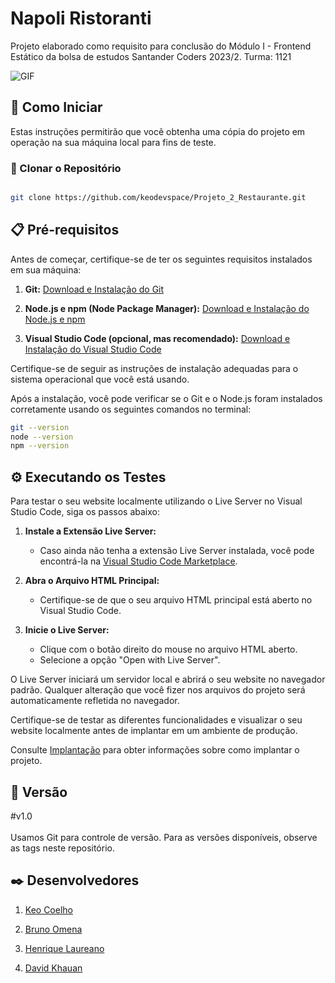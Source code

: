 # Napoli Ristoranti

Projeto elaborado como requisito para conclusão do Módulo I - Frontend Estático da bolsa de estudos Santander Coders 2023/2. Turma: 1121
<br>

![GIF](napoli-ristoranti.gif)


## 🚀 Como Iniciar

Estas instruções permitirão que você obtenha uma cópia do projeto em operação na sua máquina local para fins de teste.


### 🔗 Clonar o Repositório

```bash

git clone https://github.com/keodevspace/Projeto_2_Restaurante.git

```
## 📋 Pré-requisitos

Antes de começar, certifique-se de ter os seguintes requisitos instalados em sua máquina:

1. **Git:** [Download e Instalação do Git](https://git-scm.com/book/pt-br/v2/Come%C3%A7ando-Instalando-o-Git)

2. **Node.js e npm (Node Package Manager):** [Download e Instalação do Node.js e npm](https://nodejs.org/)

3. **Visual Studio Code (opcional, mas recomendado):** [Download e Instalação do Visual Studio Code](https://code.visualstudio.com/)


Certifique-se de seguir as instruções de instalação adequadas para o sistema operacional que você está usando.

Após a instalação, você pode verificar se o Git e o Node.js foram instalados corretamente usando os seguintes comandos no terminal:

```bash
git --version
node --version
npm --version
```

## ⚙️ Executando os Testes

Para testar o seu website localmente utilizando o Live Server no Visual Studio Code, siga os passos abaixo:

1. **Instale a Extensão Live Server:**
   - Caso ainda não tenha a extensão Live Server instalada, você pode encontrá-la na [Visual Studio Code Marketplace](https://marketplace.visualstudio.com/items?itemName=ritwickdey.LiveServer).

2. **Abra o Arquivo HTML Principal:**
   - Certifique-se de que o seu arquivo HTML principal está aberto no Visual Studio Code.

3. **Inicie o Live Server:**
   - Clique com o botão direito do mouse no arquivo HTML aberto.
   - Selecione a opção "Open with Live Server".

O Live Server iniciará um servidor local e abrirá o seu website no navegador padrão. Qualquer alteração que você fizer nos arquivos do projeto será automaticamente refletida no navegador.

Certifique-se de testar as diferentes funcionalidades e visualizar o seu website localmente antes de implantar em um ambiente de produção.

Consulte [Implantação](#implantação) para obter informações sobre como implantar o projeto.

## 📌 Versão

#v1.0<br><br>
Usamos Git para controle de versão. Para as versões disponíveis, observe as tags neste repositório.

## ✒️ Desenvolvedores

1. [Keo Coelho](https://github.com/keodevspace)

2. [Bruno Omena](https://github.com/BrunoOmenaCabral)

3. [Henrique Laureano](https://github.com/o-laureano)

4. [David Khauan](https://github.com/davidkhauan)

